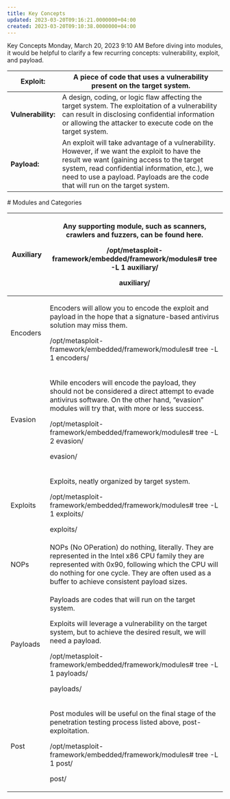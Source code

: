 ```yaml
---
title: Key Concepts
updated: 2023-03-20T09:16:21.0000000+04:00
created: 2023-03-20T09:10:38.0000000+04:00
---
```


Key Concepts
Monday, March 20, 2023
9:10 AM
Before diving into modules, it would be helpful to clarify a few recurring concepts: vulnerability, exploit, and payload.

| **Exploit:**       | A piece of code that uses a vulnerability present on the target system.                                                                                                                                                                                                       |
|--------------------|-------------------------------------------------------------------------------------------------------------------------------------------------------------------------------------------------------------------------------------------------------------------------------|
| **Vulnerability:** | A design, coding, or logic flaw affecting the target system. The exploitation of a vulnerability can result in disclosing confidential information or allowing the attacker to execute code on the target system.                                                             |
| **Payload:**       | An exploit will take advantage of a vulnerability. However, if we want the exploit to have the result we want (gaining access to the target system, read confidential information, etc.), we need to use a payload. Payloads are the code that will run on the target system. |

\# Modules and Categories

<table>
<colgroup>
<col style="width: 18%" />
<col style="width: 81%" />
</colgroup>
<thead>
<tr class="header">
<th>Auxiliary</th>
<th><p>Any supporting module, such as scanners, crawlers and fuzzers, can be found here.</p>
<p></p>
<p>/opt/metasploit-framework/embedded/framework/modules# tree -L 1 auxiliary/</p>
<p>auxiliary/</p></th>
</tr>
</thead>
<tbody>
<tr class="odd">
<td>Encoders</td>
<td><p>Encoders will allow you to encode the exploit and payload in the hope that a signature-based antivirus solution may miss them.</p>
<p></p>
<p>/opt/metasploit-framework/embedded/framework/modules# tree -L 1 encoders/</p></td>
</tr>
<tr class="even">
<td>Evasion</td>
<td><p>While encoders will encode the payload, they should not be considered a direct attempt to evade antivirus software. On the other hand, “evasion” modules will try that, with more or less success.</p>
<p></p>
<p>/opt/metasploit-framework/embedded/framework/modules# tree -L 2 evasion/</p>
<p>evasion/</p>
<p></p></td>
</tr>
<tr class="odd">
<td>Exploits</td>
<td><p>Exploits, neatly organized by target system.</p>
<p></p>
<p>/opt/metasploit-framework/embedded/framework/modules# tree -L 1 exploits/</p>
<p>exploits/</p>
<p></p></td>
</tr>
<tr class="even">
<td>NOPs</td>
<td>NOPs (No OPeration) do nothing, literally. They are represented in the Intel x86 CPU family they are represented with 0x90, following which the CPU will do nothing for one cycle. They are often used as a buffer to achieve consistent payload sizes.</td>
</tr>
<tr class="odd">
<td>Payloads</td>
<td><p>Payloads are codes that will run on the target system.</p>
<p></p>
<p>Exploits will leverage a vulnerability on the target system, but to achieve the desired result, we will need a payload.</p>
<p></p>
<p>/opt/metasploit-framework/embedded/framework/modules# tree -L 1 payloads/</p>
<p>payloads/</p>
<p></p></td>
</tr>
<tr class="even">
<td>Post</td>
<td><p>Post modules will be useful on the final stage of the penetration testing process listed above, post-exploitation.</p>
<p></p>
<p>/opt/metasploit-framework/embedded/framework/modules# tree -L 1 post/</p>
<p>post/</p>
<p></p></td>
</tr>
</tbody>
</table>

